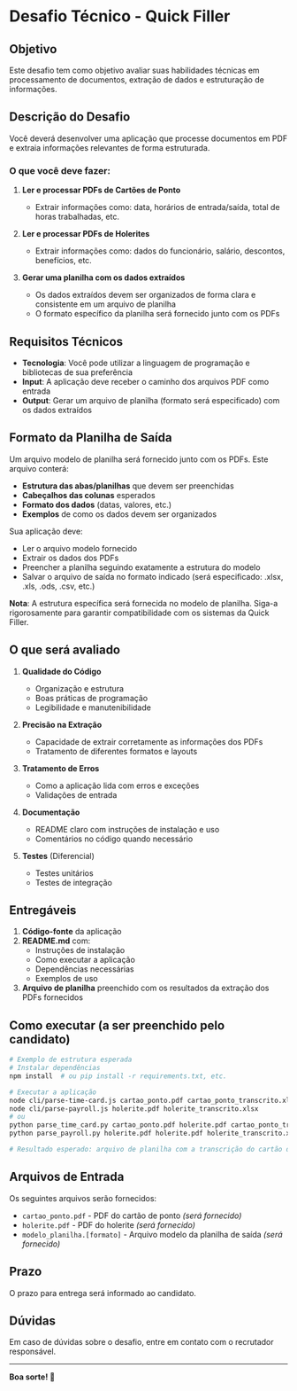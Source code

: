 # Desafio Técnico - Quick Filler

## Objetivo

Este desafio tem como objetivo avaliar suas habilidades técnicas em processamento de documentos, extração de dados e estruturação de informações.

## Descrição do Desafio

Você deverá desenvolver uma aplicação que processe documentos em PDF e extraia informações relevantes de forma estruturada.

### O que você deve fazer:

1. **Ler e processar PDFs de Cartões de Ponto**
   - Extrair informações como: data, horários de entrada/saída, total de horas trabalhadas, etc.

2. **Ler e processar PDFs de Holerites**
   - Extrair informações como: dados do funcionário, salário, descontos, benefícios, etc.

3. **Gerar uma planilha com os dados extraídos**
   - Os dados extraídos devem ser organizados de forma clara e consistente em um arquivo de planilha
   - O formato específico da planilha será fornecido junto com os PDFs

## Requisitos Técnicos

- **Tecnologia**: Você pode utilizar a linguagem de programação e bibliotecas de sua preferência
- **Input**: A aplicação deve receber o caminho dos arquivos PDF como entrada
- **Output**: Gerar um arquivo de planilha (formato será especificado) com os dados extraídos

## Formato da Planilha de Saída

Um arquivo modelo de planilha será fornecido junto com os PDFs. Este arquivo conterá:

- **Estrutura das abas/planilhas** que devem ser preenchidas
- **Cabeçalhos das colunas** esperados
- **Formato dos dados** (datas, valores, etc.)
- **Exemplos** de como os dados devem ser organizados

Sua aplicação deve:
- Ler o arquivo modelo fornecido
- Extrair os dados dos PDFs
- Preencher a planilha seguindo exatamente a estrutura do modelo
- Salvar o arquivo de saída no formato indicado (será especificado: .xlsx, .xls, .ods, .csv, etc.)

**Nota**: A estrutura específica será fornecida no modelo de planilha. Siga-a rigorosamente para garantir compatibilidade com os sistemas da Quick Filler.

## O que será avaliado

1. **Qualidade do Código**
   - Organização e estrutura
   - Boas práticas de programação
   - Legibilidade e manutenibilidade

2. **Precisão na Extração**
   - Capacidade de extrair corretamente as informações dos PDFs
   - Tratamento de diferentes formatos e layouts

3. **Tratamento de Erros**
   - Como a aplicação lida com erros e exceções
   - Validações de entrada

4. **Documentação**
   - README claro com instruções de instalação e uso
   - Comentários no código quando necessário

5. **Testes** (Diferencial)
   - Testes unitários
   - Testes de integração

## Entregáveis

1. **Código-fonte** da aplicação
2. **README.md** com:
   - Instruções de instalação
   - Como executar a aplicação
   - Dependências necessárias
   - Exemplos de uso
3. **Arquivo de planilha** preenchido com os resultados da extração dos PDFs fornecidos

## Como executar (a ser preenchido pelo candidato)

```bash
# Exemplo de estrutura esperada
# Instalar dependências
npm install  # ou pip install -r requirements.txt, etc.

# Executar a aplicação
node cli/parse-time-card.js cartao_ponto.pdf cartao_ponto_transcrito.xlsx
node cli/parse-payroll.js holerite.pdf holerite_transcrito.xlsx
# ou
python parse_time_card.py cartao_ponto.pdf holerite.pdf cartao_ponto_transcrito.xlsx
python parse_payroll.py holerite.pdf holerite.pdf holerite_transcrito.xlsx

# Resultado esperado: arquivo de planilha com a transcrição do cartão de ponto corretamente transcrito
```

## Arquivos de Entrada

Os seguintes arquivos serão fornecidos:
- `cartao_ponto.pdf` - PDF do cartão de ponto *(será fornecido)*
- `holerite.pdf` - PDF do holerite *(será fornecido)*
- `modelo_planilha.[formato]` - Arquivo modelo da planilha de saída *(será fornecido)*

## Prazo

O prazo para entrega será informado ao candidato.

## Dúvidas

Em caso de dúvidas sobre o desafio, entre em contato com o recrutador responsável.

---

**Boa sorte! 🚀**
